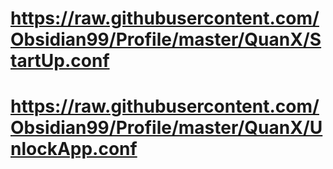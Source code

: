 # https://raw.githubusercontent.com/Obsidian99/Profile/master/QuanX/StartUp.conf

# https://raw.githubusercontent.com/Obsidian99/Profile/master/QuanX/UnlockApp.conf
